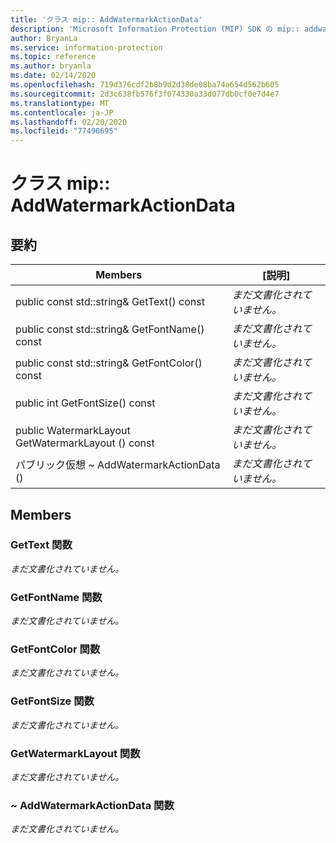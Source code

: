 ```yaml
---
title: 'クラス mip:: AddWatermarkActionData'
description: 'Microsoft Information Protection (MIP) SDK の mip:: addwatermarkactiondata クラスについて説明します。'
author: BryanLa
ms.service: information-protection
ms.topic: reference
ms.author: bryanla
ms.date: 02/14/2020
ms.openlocfilehash: 719d376cdf2b8b9d2d38de08ba74a654d562b605
ms.sourcegitcommit: 2d3c638fb576f3f074330a33d077db0cf0e7d4e7
ms.translationtype: MT
ms.contentlocale: ja-JP
ms.lasthandoff: 02/20/2020
ms.locfileid: "77490695"
---
```

# <a name="class-mipaddwatermarkactiondata"></a>クラス mip:: AddWatermarkActionData 
  
## <a name="summary"></a>要約
 Members                        | [説明]                                
--------------------------------|---------------------------------------------
public const std::string& GetText() const  | _まだ文書化されていません。_
public const std::string& GetFontName() const  | _まだ文書化されていません。_
public const std::string& GetFontColor() const  | _まだ文書化されていません。_
public int GetFontSize() const  | _まだ文書化されていません。_
public WatermarkLayout GetWatermarkLayout () const  | _まだ文書化されていません。_
パブリック仮想 ~ AddWatermarkActionData ()  | _まだ文書化されていません。_
  
## <a name="members"></a>Members
  
### <a name="gettext-function"></a>GetText 関数
_まだ文書化されていません。_

  
### <a name="getfontname-function"></a>GetFontName 関数
_まだ文書化されていません。_

  
### <a name="getfontcolor-function"></a>GetFontColor 関数
_まだ文書化されていません。_

  
### <a name="getfontsize-function"></a>GetFontSize 関数
_まだ文書化されていません。_

  
### <a name="getwatermarklayout-function"></a>GetWatermarkLayout 関数
_まだ文書化されていません。_

  
### <a name="addwatermarkactiondata-function"></a>~ AddWatermarkActionData 関数
_まだ文書化されていません。_
